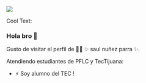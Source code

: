 ![](https://sites.google.com/a/tectijuana.edu.mx/2016_08_tbd_8/4-seguridad)

<a href="http://cooltext.com" target="_top"><img src="https://cooltext.com/images/ct_pixel.gif" width="80" height="15" alt="Cool Text: Logo and Graphics Generator" border="0" /></a>

### Hola bro 👋

Gusto de visitar el perfil de 👨‍🏫 ✨ saul nuñez parra ✨.

Atendiendo estudiantes de PFLC y TecTijuana:

- ⚡ Soy alumno del TEC !



